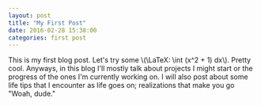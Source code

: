 ```yaml
---
layout: post
title: "My First Post"
date: 2016-02-28 15:38:00
categories: first post
---
```

This is my first blog post. Let's try some \\(\LaTeX: \int (x^2 + 1) dx\\).
Pretty cool. Anyways, in this blog I'll mostly talk about projects I
might start or the progress of the ones I'm currently working on.
I will also post about some life tips that I encounter as life goes on;
realizations that make you go "Woah, dude."
